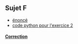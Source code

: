## Sujet F
* [énoncé](22-NSI-03.pdf)
* [code python pour l'exercice 2](22-NSI-03.py)

#### [Correction](SujetF_CORRECTION.ipynb)
